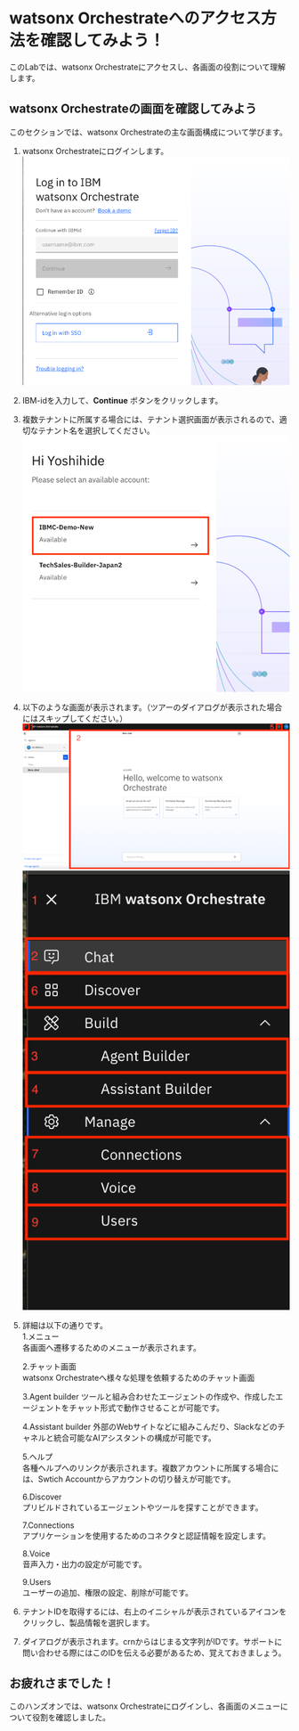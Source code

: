 # watsonx Orchestrateへのアクセス方法を確認してみよう！

このLabでは、watsonx Orchestrateにアクセスし、各画面の役割について理解します。

## watsonx Orchestrateの画面を確認してみよう
このセクションでは、watsonx Orchestrateの主な画面構成について学びます。

 1. watsonx Orchestrateにログインします。
  ![alt text](intro_images/image-1.png)

 2. IBM-idを入力して、**Continue** ボタンをクリックします。

 3. 複数テナントに所属する場合には、テナント選択画面が表示されるので、適切なテナント名を選択してください。  
  ![alt text](intro_images/image-2.png)


 4. 以下のような画面が表示されます。（ツアーのダイアログが表示された場合にはスキップしてください。）  
  ![alt text](intro_images/image-3.png)  
  ![alt text](intro_images/image-4.png)  
 5. 詳細は以下の通りです。  
    1.メニュー  
    各画面へ遷移するためのメニューが表示されます。    

    2.チャット画面  
    watsonx Orchestrateへ様々な処理を依頼するためのチャット画面    

    3.Agent builder 
    ツールと組み合わせたエージェントの作成や、作成したエージェントをチャット形式で動作させることが可能です。  

    4.Assistant builder 
    外部のWebサイトなどに組みこんだり、Slackなどのチャネルと統合可能なAIアシスタントの構成が可能です。  

    5.ヘルプ  
    各種ヘルプへのリンクが表示されます。複数アカウントに所属する場合には、Swtich Accountからアカウントの切り替えが可能です。  

    6.Discover  
    プリビルドされているエージェントやツールを探すことができます。  

    7.Connections  
    アプリケーションを使用するためのコネクタと認証情報を設定します。

    8.Voice  
    音声入力・出力の設定が可能です。
     
    9.Users  
    ユーザーの追加、権限の設定、削除が可能です。

6. テナントIDを取得するには、右上のイニシャルが表示されているアイコンをクリックし、製品情報を選択します。  

7. ダイアログが表示されます。crnからはじまる文字列がIDです。サポートに問い合わせる際にはこのIDを伝える必要があるため、覚えておきましょう。  

## お疲れさまでした！
このハンズオンでは、watsonx Orchestrateにログインし、各画面のメニューについて役割を確認しました。　
